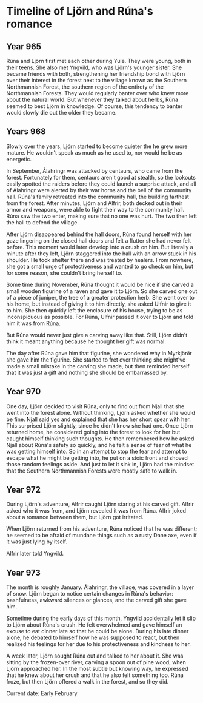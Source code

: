 # Timeline of Ljörn and Rúna's romance

## Year 965
Rúna and Ljörn first met each other during Yule. They were young, both in their teens. She also met Yngvild, who was Ljörn's younger sister. She became friends with both, strengthening her friendship bond with Ljörn over their interest in the forest next to the village known as the Southern Northmannish Forest, the southern region of the entirety of the Northmannish Forests. They would regularly banter over who knew more about the natural world. But whenever they talked about herbs, Rúna seemed to best Ljörn in knowledge. Of course, this tendency to banter would slowly die out the older they became.

## Years 968
Slowly over the years, Ljörn started to become quieter the he grew more mature. He wouldn't speak as much as he used to, nor would he be as energetic.

In September, Álahringr was attacked by centaurs, who came from the forest. Fortunately for them, centaurs aren't good at stealth, so the lookouts easily spotted the raiders before they could launch a surprise attack, and all of Álahringr were alerted by their war horns and the bell of the community hall. Rúna's family retreated into the community hall, the building farthest from the forest. After minutes, Ljörn and Alfrir, both decked out in their armor and weapons, were able to fight their way to the community hall. Rúna saw the two enter, making sure that no one was hurt. The two then left the hall to defend the village.

After Ljörn disappeared behind the hall doors, Rúna found herself with her gaze lingering on the closed hall doors and felt a flutter she had never felt before. This moment would later develop into a crush on him. But literally a minute after they left, Ljörn staggered into the hall with an arrow stuck in his shoulder. He took shelter there and was treated by healers. From nowhere, she got a small urge of protectiveness and wanted to go check on him, but for some reason, she couldn't bring herself to.

Some time during November, Rúna thought it would be nice if she carved a small wooden figurine of a raven and gave it to Ljörn. So she carved one out of a piece of juniper, the tree of a greater protection herb. She went over to his home, but instead of giving it to him directly, she asked Ulfnir to give it to him. She then quickly left the enclosure of his house, trying to be as inconspicuous as possible. For Rúna, Ulfnir passed it over to Ljörn and told him it was from Rúna.

But Rúna would never just give a carving away like that. Still, Ljörn didn't think it meant anything because he thought her gift was normal.

The day after Rúna gave him that figurine, she wondered why in Myrkjörðr she gave him the figurine. She started to fret over thinking she might've made a small mistake in the carving she made, but then reminded herself that it was just a gift and nothing she should be embarrassed by.

## Year 970
One day, Ljörn decided to visit Rúna, only to find out from Njall that she went into the forest alone. Without thinking, Ljörn asked whether she would be fine. Njall said yes and explained that she has her short spear with her. This surprised Ljörn slightly, since he didn't know she had one. Once Ljörn returned home, he considered going into the forest to look for her but caught himself thinking such thoughts. He then remembered how he asked Njall about Rúna's safety so quickly, and he felt a sense of fear of what he was getting himself into. So in an attempt to stop the fear and attempt to escape what he might be getting into, he put on a stoic front and shoved those random feelings aside. And just to let it sink in, Ljörn had the mindset that the Southern Northmannish Forests were mostly safe to walk in.

## Year 972
During Ljörn's adventure, Alfrir caught Ljörn staring at his carved gift. Alfrir asked who it was from, and Ljörn revealed it was from Rúna. Alfrir joked about a romance between them, but Ljörn got irritated.

When Ljörn returned from his adventure, Rúna noticed that he was different; he seemed to be afraid of mundane things such as a rusty Dane axe, even if it was just lying by itself.

Alfrir later told Yngvild.

## Year 973
The month is roughly January. Álahringr, the village, was covered in a layer of snow. Ljörn began to notice certain changes in Rúna's behavior: bashfulness, awkward silences or glances, and the carved gift she gave him.

Sometime during the early days of this month, Yngvild accidentally let it slip to Ljörn about Rúna's crush. He felt overwhelmed and gave himself an excuse to eat dinner late so that he could be alone. During his late dinner alone, he debated to himself how he was supposed to react, but then realized his feelings for her due to his protectiveness and kindness to her.

A week later, Ljörn sought Rúna out and talked to her about it. She was sitting by the frozen-over river, carving a spoon out of pine wood, when Ljörn approached her. In the most subtle but knowing way, he expressed that he knew about her crush and that he also felt something too. Rúna froze, but then Ljörn offered a walk in the forest, and so they did.

Current date: Early February
